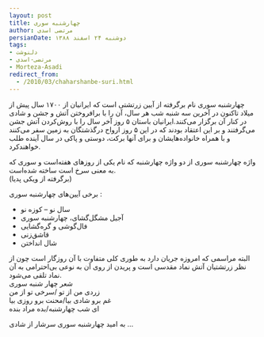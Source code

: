 ```yaml
---
layout: post
title: چهارشنبه‌ سوری
author: مرتضی اسدی
persianDate: دوشنبه ۲۴ اسفند ۱۳۸۸
tags:
- دلنوشت
- مرتضی-اسدی
- Morteza-Asadi
redirect_from:
  - /2010/03/chaharshanbe-suri.html
---
```

چهارشنبه‌ سوری نام برگرفته از آیین زرتشتی است که ایرانیان از ۱۷۰۰ سال پیش از میلاد تاکنون در آخرین سه شنبه شب هر سال، آن را با برافروختن آتش و جشن و شادی در کنار آن برگزار می‌کنند.ایرانیان باستان ۵ روز آخر سال را با روش‌کردن آتش جشن می‌گرفتند و بر این اعتقاد بودند که در این ۵ روز ارواح درگذشتگان به زمین سفر می‌کنند و با همراه خانواده‌هایشان و برای آنها برکت، دوستی و پاکی در سال آینده طلب خواهند‌کرد.  



واژه چهارشنبه سوری از دو واژه چهارشنبه که نام یکی از روزهای هفته‌است و سوری که به معنی سرخ است ساخته شده‌است.  
(برگرفته از ویکی پدیا)  

برخی آیین‌های چهارشنبه سوری :  

*   سال نو – کوزه نو
*   آجیل مشگل‌گشای، چهارشنبه سوری
*   فال‌گوشی و گره‌گشایی
*   قاشق‌زنی
*   شال انداختن

البته مراسمی که امروزه جریان دارد به طوری کلی متفاوت با آن روزگار است چون از نظر زرتشتیان آتش نماد مقدسی است و پریدن از روی آن به نوعی بی‌احترامی به آن نماد تلقی می‌شود.  
شعر چهار شنبه سوری  
زردی من از تو /سرخی تو از من  
غم برو شادی بیا/محنت برو روزی بیا  
ای شب چهارشنبه/بده مراد بنده  
  
به امید چهارشنبه سوری سرشار از شادی …
